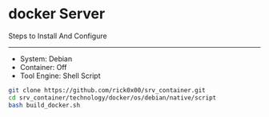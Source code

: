 # docker Server

Steps to Install And Configure

---

- System: Debian
- Container: Off
- Tool Engine: Shell Script

```bash
git clone https://github.com/rick0x00/srv_container.git
cd srv_container/technology/docker/os/debian/native/script
bash build_docker.sh
```
